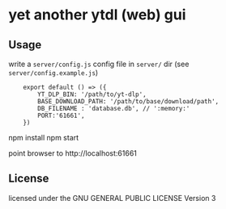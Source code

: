 # yet another ytdl (web) gui

## Usage

write a `server/config.js` config file in `server/` dir (see `server/config.example.js`)

        export default () => ({
            YT_DLP_BIN: '/path/to/yt-dlp',
            BASE_DOWNLOAD_PATH: '/path/to/base/download/path',
            DB_FILENAME : 'database.db', // ':memory:'
            PORT:'61661',
        })

npm install
npm start

point browser to http://localhost:61661

## License

licensed under the GNU GENERAL PUBLIC LICENSE Version 3
